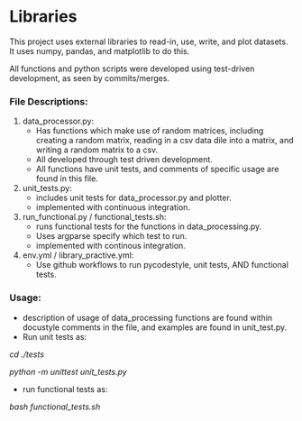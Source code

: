 # Libraries

This project uses external libraries to read-in, use, write, and plot datasets.
It uses numpy, pandas, and matplotlib to do this.

All functions and python scripts were developed using test-driven development, as 
seen by commits/merges. 

### File Descriptions:
1. data_processor.py:
    - Has functions which make use of random matrices, including creating a random matrix,
   reading in a csv data dile into a matrix, and writing a random matrix to a csv.
    - All developed through test driven development.
    - All functions have unit tests, and comments of specific usage are found in this file.
2. unit_tests.py:
   - includes unit tests for data_processor.py and plotter.
   - implemented with continuous integration. 
3. run_functional.py / functional_tests.sh:
   - runs functional tests for the functions in data_processing.py. 
   - Uses argparse specify which test to run.
   - implemented with continous integration.
4. env.yml / library_practive.yml:
   - Use github workflows to run pycodestyle, unit tests, AND functional tests.

### Usage: 
- description of usage of data_processing functions are found within docustyle comments in the file,
and examples are found in unit_test.py.
- Run unit tests as:

*cd ./tests*

*python -m unittest unit_tests.py*

- run functional tests as:

*bash functional_tests.sh*


